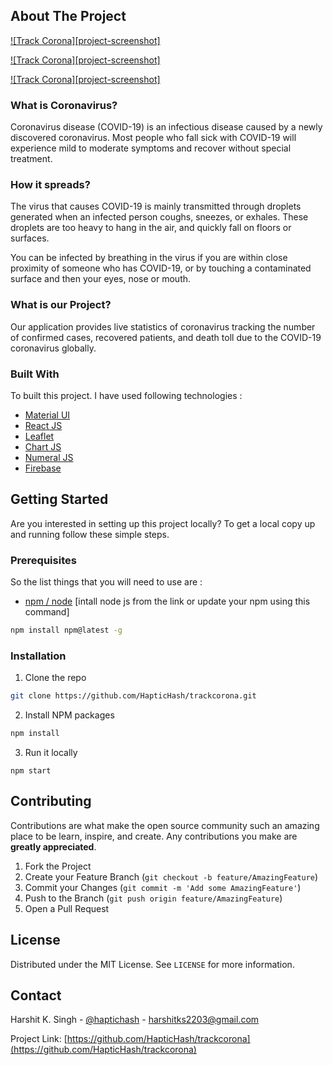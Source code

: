 <!-- ABOUT THE PROJECT -->

## About The Project

[![Track Corona][project-screenshot]](https://min.gitcdn.link/repo/HapticHash/trackcorona/master/assets/screenshot1.PNG)

[![Track Corona][project-screenshot]](https://min.gitcdn.link/repo/HapticHash/trackcorona/master/assets/screenshot2.PNG)

[![Track Corona][project-screenshot]](https://min.gitcdn.link/repo/HapticHash/trackcorona/master/assets/screenshot3.PNG)

### What is Coronavirus?

Coronavirus disease (COVID-19) is an infectious disease caused by a newly discovered coronavirus.
Most people who fall sick with COVID-19 will experience mild to moderate symptoms and recover without special treatment.

### How it spreads?

The virus that causes COVID-19 is mainly transmitted through droplets generated when an infected person coughs, sneezes, or exhales. These droplets are too heavy to hang in the air, and quickly fall on floors or surfaces.

You can be infected by breathing in the virus if you are within close proximity of someone who has COVID-19, or by touching a contaminated surface and then your eyes, nose or mouth.

### What is our Project?

Our application provides live statistics of coronavirus tracking the number of confirmed cases, recovered patients, and death toll due to the COVID-19 coronavirus globally.

### Built With

To built this project. I have used following technologies :

- [Material UI](https://material-ui.com/)
- [React JS](https://reactjs.org/)
- [Leaflet](https://leafletjs.com/)
- [Chart JS](https://www.chartjs.org/)
- [Numeral JS](http://numeraljs.com/)
- [Firebase](https://firebase.google.com/)

<!-- GETTING STARTED -->

## Getting Started

Are you interested in setting up this project locally?
To get a local copy up and running follow these simple steps.

### Prerequisites

So the list things that you will need to use are :

- [npm / node](https://nodejs.org/en/) [intall node js from the link or update your npm using this command]

```sh
npm install npm@latest -g
```

### Installation

1. Clone the repo

```sh
git clone https://github.com/HapticHash/trackcorona.git
```

2. Install NPM packages

```sh
npm install
```

3. Run it locally

```JS
npm start
```

<!-- CONTRIBUTING -->

## Contributing

Contributions are what make the open source community such an amazing place to be learn, inspire, and create. Any contributions you make are **greatly appreciated**.

1. Fork the Project
2. Create your Feature Branch (`git checkout -b feature/AmazingFeature`)
3. Commit your Changes (`git commit -m 'Add some AmazingFeature'`)
4. Push to the Branch (`git push origin feature/AmazingFeature`)
5. Open a Pull Request

<!-- LICENSE -->

## License

Distributed under the MIT License. See `LICENSE` for more information.

<!-- CONTACT -->

## Contact

Harshit K. Singh - [@haptichash](https://twitter.com/haptichash) - harshitks2203@gmail.com

Project Link: [https://github.com/HapticHash/trackcorona](https://github.com/HapticHash/trackcorona)
